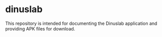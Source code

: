 # dinuslab
This repository is intended for documenting the Dinuslab application and providing APK files for download.
